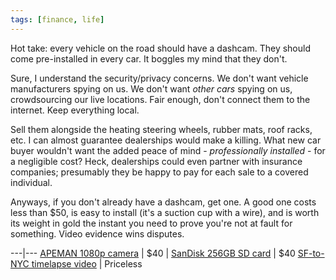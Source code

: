 ```yaml
---
tags: [finance, life]
---
```


Hot take: every vehicle on the road should have a dashcam. They should come
pre-installed in every car. It boggles my mind that they don't.

Sure, I understand the security/privacy concerns. We don't want vehicle
manufacturers spying on us. We don't want *other cars* spying on us,
crowdsourcing our live locations. Fair enough, don't connect them to the
internet. Keep everything local.

Sell them alongside the heating steering wheels, rubber mats, roof racks, etc.
I can almost guarantee dealerships would make a killing. What new car buyer
wouldn't want the added peace of mind - *professionally installed* - for
a negligible cost? Heck, dealerships could even partner with insurance
companies; presumably they be happy to pay for each sale to a covered
individual. 


Anyways, if you don't already have a dashcam, get one. A good one costs less
than $50, is easy to install (it's a suction cup with a wire), and is worth its
weight in gold the instant you need to prove you're not at fault for something.
Video evidence wins disputes.  

---|---
[APEMAN 1080p camera](https://www.amazon.com/gp/product/B07GFF7NLB) | $40 | 
[SanDisk 256GB SD card](https://www.amazon.com/SanDisk-Extreme-microSDXC-Memory-Adapter/dp/B07FCR3316) | $40
[SF-to-NYC timelapse video](https://www.youtube.com/watch?v=VsRL7CDdJew) | Priceless
